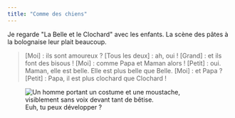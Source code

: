 ```yaml
---
title: "Comme des chiens"
---
```


Je regarde "La Belle et le Clochard" avec les enfants. La scène des pâtes à la bolognaise leur plait beaucoup.

<!-- more -->

> [Moi] : ils sont amoureux ?
> [Tous les deux] : ah, oui !
> [Grand] : et ils font des bisous !
> [Moi] : comme Papa et Maman alors !
> [Petit] : oui. Maman, elle est belle. Elle est plus belle que Belle.
> [Moi] : et Papa ?
> [Petit] : Papa, il est plus clochard que Clochard !

<figure>
  <img src="/assets/images/papa/2016-05-08/1.gif" alt="Un homme portant un costume et une moustache, visiblement sans voix devant tant de bêtise." />
  <figcaption>Euh, tu peux développer ?</figcaption>
</figure>
